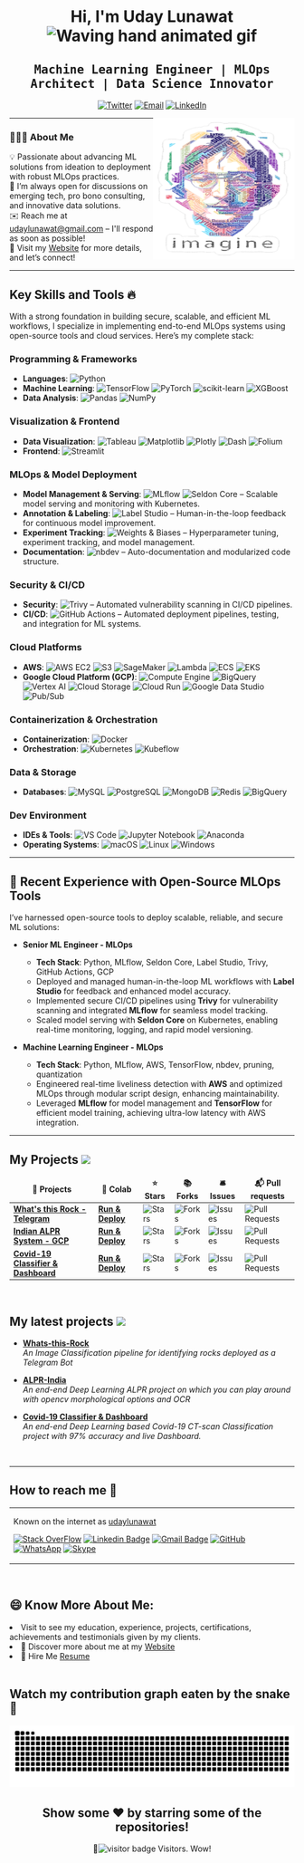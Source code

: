 <div align="center">
  <h1>Hi, I'm Uday Lunawat <img src="https://raw.githubusercontent.com/nixin72/nixin72/master/wave.gif" alt="Waving hand animated gif" height="45" width="45" /></h1>
  <h2 align="center"><samp>Machine Learning Engineer | MLOps Architect | Data Science Innovator</samp></h2>
</div>

<p align="center">
  <a href="https://twitter.com/udaylunawat" target="_blank"><img src="https://img.shields.io/badge/Twitter-1ca0f1?style=flat-square&logo=twitter&logoColor=white" alt="Twitter"></a>
  <a href="mailto:udaylunawat@gmail.com" target="_blank"><img src="https://img.shields.io/badge/Email-c14438?style=flat-square&logo=gmail&logoColor=white" alt="Email"></a>
  <a href="https://www.linkedin.com/in/uday-lunawat" target="_blank"><img src="https://img.shields.io/badge/LinkedIn-0077B5?style=flat-square&logo=linkedin&logoColor=white" alt="LinkedIn"></a>
</p>

<img src="https://github.com/udaylunawat/udaylunawat/blob/master/img/lennon_word.png" height="250" width="250" align="right"/>

---

### 👨🏻‍💻 About Me

💡 Passionate about advancing ML solutions from ideation to deployment with robust MLOps practices.  
💬 I’m always open for discussions on emerging tech, pro bono consulting, and innovative data solutions.  
✉️ Reach me at udaylunawat@gmail.com – I'll respond as soon as possible!  
📄 Visit my [Website](https://udaylunawat.github.io) for more details, and let’s connect!

---

## Key Skills and Tools 🔥

With a strong foundation in building secure, scalable, and efficient ML workflows, I specialize in implementing end-to-end MLOps systems using open-source tools and cloud services. Here’s my complete stack:

### **Programming & Frameworks**
- **Languages**: ![Python](https://img.shields.io/badge/Python-000?style=flat-square&logo=Python)
- **Machine Learning**: ![TensorFlow](https://img.shields.io/badge/-TensorFlow-000?style=flat-square&logo=tensorflow) ![PyTorch](https://img.shields.io/badge/-PyTorch-000?style=flat-square&logo=pytorch) ![scikit-learn](https://img.shields.io/badge/-Scikit_Learn-000?style=flat-square&logo=scikit-learn) ![XGBoost](https://img.shields.io/badge/-XGBoost-000?style=flat-square&logo=xgboost)
- **Data Analysis**: ![Pandas](https://img.shields.io/badge/-Pandas-000?style=flat-square&logo=pandas) ![NumPy](https://img.shields.io/badge/-NumPy-000?style=flat-square&logo=numpy)

### **Visualization & Frontend**
- **Data Visualization**: ![Tableau](https://img.shields.io/badge/-Tableau-000?style=flat-square&logo=Tableau) ![Matplotlib](https://img.shields.io/badge/-Matplotlib-000?style=flat-square&logo=matplotlib) ![Plotly](https://img.shields.io/badge/-Plotly-000?style=flat-square&logo=plotly) ![Dash](https://img.shields.io/badge/-Dash-000?style=flat-square&logo=dash) ![Folium](https://img.shields.io/badge/-Folium-000?style=flat-square&logo=folium)
- **Frontend**: ![Streamlit](https://img.shields.io/badge/-Streamlit-000?style=flat-square&logo=streamlit)

### **MLOps & Model Deployment**
- **Model Management & Serving**: ![MLflow](https://img.shields.io/badge/-MLflow-000?style=flat-square&logo=mlflow) ![Seldon Core](https://img.shields.io/badge/-Seldon_Core-000?style=flat-square&logo=seldon) – Scalable model serving and monitoring with Kubernetes.
- **Annotation & Labeling**: ![Label Studio](https://img.shields.io/badge/-Label%20Studio-000?style=flat-square&logo=label-studio&logoColor=white) – Human-in-the-loop feedback for continuous model improvement.
- **Experiment Tracking**: ![Weights & Biases](https://img.shields.io/badge/-Weights_%26_Biases-000?style=flat-square&logo=wandb) – Hyperparameter tuning, experiment tracking, and model management.
- **Documentation**: ![nbdev](https://img.shields.io/badge/-nbdev-000?style=flat-square&logo=github) – Auto-documentation and modularized code structure.

### **Security & CI/CD**
- **Security**: ![Trivy](https://img.shields.io/badge/-Trivy-000?style=flat-square&logo=trivy) – Automated vulnerability scanning in CI/CD pipelines.
- **CI/CD**: ![GitHub Actions](https://img.shields.io/badge/-GitHub_Actions-000?style=flat-square&logo=github-actions) – Automated deployment pipelines, testing, and integration for ML systems.

### **Cloud Platforms**
- **AWS**: ![AWS EC2](https://img.shields.io/badge/-AWS_EC2-000?style=flat-square&logo=amazon-aws) ![S3](https://img.shields.io/badge/-S3-000?style=flat-square&logo=amazon-s3) ![SageMaker](https://img.shields.io/badge/-SageMaker-000?style=flat-square&logo=amazon-sagemaker) ![Lambda](https://img.shields.io/badge/-Lambda-000?style=flat-square&logo=aws-lambda) ![ECS](https://img.shields.io/badge/-ECS-000?style=flat-square&logo=amazon-ecs) ![EKS](https://img.shields.io/badge/-EKS-000?style=flat-square&logo=amazon-eks)
- **Google Cloud Platform (GCP)**: ![Compute Engine](https://img.shields.io/badge/-Compute_Engine-000?style=flat-square&logo=google-cloud) ![BigQuery](https://img.shields.io/badge/-BigQuery-000?style=flat-square&logo=google-cloud) ![Vertex AI](https://img.shields.io/badge/-Vertex_AI-000?style=flat-square&logo=google-cloud) ![Cloud Storage](https://img.shields.io/badge/-Cloud_Storage-000?style=flat-square&logo=google-cloud) ![Cloud Run](https://img.shields.io/badge/-Cloud_Run-000?style=flat-square&logo=google-cloud) ![Google Data Studio](https://img.shields.io/badge/-Data_Studio-000?style=flat-square&logo=google-data-studio) ![Pub/Sub](https://img.shields.io/badge/-Pub_Sub-000?style=flat-square&logo=google-cloud)

### **Containerization & Orchestration**
- **Containerization**: ![Docker](https://img.shields.io/badge/-Docker-000?style=flat-square&logo=docker)
- **Orchestration**: ![Kubernetes](https://img.shields.io/badge/-Kubernetes-000?style=flat-square&logo=kubernetes) ![Kubeflow](https://img.shields.io/badge/-Kubeflow-000?style=flat-square&logo=kubeflow)

### **Data & Storage**
- **Databases**: ![MySQL](https://img.shields.io/badge/-MySQL-000?style=flat-square&logo=mysql) ![PostgreSQL](https://img.shields.io/badge/-PostgreSQL-000?style=flat-square&logo=postgresql) ![MongoDB](https://img.shields.io/badge/-MongoDB-000?style=flat-square&logo=mongodb) ![Redis](https://img.shields.io/badge/-Redis-000?style=flat-square&logo=redis) ![BigQuery](https://img.shields.io/badge/-BigQuery-000?style=flat-square&logo=google-cloud)

### **Dev Environment**
- **IDEs & Tools**: ![VS Code](https://img.shields.io/badge/-VS%20Code-000?style=flat-square&logo=visual-studio-code) ![Jupyter Notebook](https://img.shields.io/badge/-Jupyter_Notebook-000?style=flat-square&logo=jupyter) ![Anaconda](https://img.shields.io/badge/-Anaconda-000?style=flat-square&logo=anaconda)
- **Operating Systems**: ![macOS](https://img.shields.io/badge/-macOS-000?style=flat-square&logo=apple) ![Linux](https://img.shields.io/badge/-Linux-000?style=flat-square&logo=linux) ![Windows](https://img.shields.io/badge/-Windows-000?style=flat-square&logo=windows)


---

## 🌟 Recent Experience with Open-Source MLOps Tools

I’ve harnessed open-source tools to deploy scalable, reliable, and secure ML solutions:

- **Senior ML Engineer - MLOps**  
  - **Tech Stack**: Python, MLflow, Seldon Core, Label Studio, Trivy, GitHub Actions, GCP
  - Deployed and managed human-in-the-loop ML workflows with **Label Studio** for feedback and enhanced model accuracy.
  - Implemented secure CI/CD pipelines using **Trivy** for vulnerability scanning and integrated **MLflow** for seamless model tracking.
  - Scaled model serving with **Seldon Core** on Kubernetes, enabling real-time monitoring, logging, and rapid model versioning.

- **Machine Learning Engineer - MLOps**  
  - **Tech Stack**: Python, MLflow, AWS, TensorFlow, nbdev, pruning, quantization
  - Engineered real-time liveliness detection with **AWS** and optimized MLOps through modular script design, enhancing maintainability.
  - Leveraged **MLflow** for model management and **TensorFlow** for efficient model training, achieving ultra-low latency with AWS integration.

---

## My Projects <img src="https://slackmojis.com/emojis/5948-bongo_blob/download" width="25">

<table>
  <thead align="center">
    <tr border: none;>
      <td><b>🎁 Projects</b></td>
      <td><b>🤖 Colab</b></td>
      <td><b>⭐ Stars</b></td>
      <td><b>📚 Forks</b></td>
      <td><b>🛎 Issues</b></td>
      <td><b>📬 Pull requests</b></td>
    </tr>
	</thead>
  <tbody>
      <td><a href="https://github.com/udaylunawat/Whats-this-rock"><b>What's this Rock - Telegram</b></a></td>
      <td><a href="https://colab.research.google.com/drive/1N1CIqdOKlJSJla5PU53Yn9KWSao47eMv?usp=sharing"><b>Run & Deploy</b></a></td>
      <td><img alt="Stars" src="https://img.shields.io/github/stars/udaylunawat/Whats-this-rock?style=flat-square&labelColor=343b41"/></td>
      <td><img alt="Forks" src="https://img.shields.io/github/forks/udaylunawat/Whats-this-rock?style=flat-square&labelColor=343b41"/></td>
      <td><img alt="Issues" src="https://img.shields.io/github/issues/udaylunawat/Whats-this-rock?style=flat-square&labelColor=343b41"/></td>
      <td><img alt="Pull Requests" src="https://img.shields.io/github/issues-pr/udaylunawat/Whats-this-rock?style=flat-square&labelColor=343b41"/></td>
    </tr>
    <tr>
      <td><a href="https://github.com/udaylunawat/Automatic-License-Plate-Recognition"><b>Indian ALPR System - GCP</b></a></td>
      <td><a href="https://colab.research.google.com/drive/1BqegosjfXthG1v9p3TUVnfvkvMxAOC5g#scrollTo=LUUvnvqrvFy3"><b>Run & Deploy</b></a></td>
      <td><img alt="Stars" src="https://img.shields.io/github/stars/udaylunawat/Automatic-License-Plate-Recognition?style=flat-square&labelColor=343b41"/></td>
      <td><img alt="Forks" src="https://img.shields.io/github/forks/udaylunawat/Automatic-License-Plate-Recognition?style=flat-square&labelColor=343b41"/></td>
      <td><img alt="Issues" src="https://img.shields.io/github/issues/udaylunawat/Automatic-License-Plate-Recognition?style=flat-square&labelColor=343b41"/></td>
      <td><img alt="Pull Requests" src="https://img.shields.io/github/issues-pr/udaylunawat/Automatic-License-Plate-Recognition?style=flat-square&labelColor=343b41"/></td>
    </tr>
    <tr>
	<td><a href="https://github.com/udaylunawat/Covid-19-Radiology"><b>Covid-19 Classifier & Dashboard</b></a></td>
	<td><a href="https://colab.research.google.com/drive/1dNvFgDjxiu_Ziu_oVn63uYgrc-OJ9uvE"><b>Run & Deploy</b></a></td>
	<td><img alt="Stars" src="https://img.shields.io/github/stars/udaylunawat/Covid-19-Radiology?style=flat-square&labelColor=343b41"/></td>
	<td><img alt="Forks" src="https://img.shields.io/github/forks/udaylunawat/Covid-19-Radiology?style=flat-square&labelColor=343b41"/></td>
      	<td><img alt="Issues" src="https://img.shields.io/github/issues/udaylunawat/Covid-19-Radiology?style=flat-square&labelColor=343b41"/></td>
      	<td><img alt="Pull Requests" src="https://img.shields.io/github/issues-pr/udaylunawat/Covid-19-Radiology?style=flat-square&labelColor=343b41"/>
<!-- 	<td align="center" colspan="4">Currently set as Private</td> -->
    </tr>
<!--     <tr>
      <td><a><b>Manufacturing Analytics Automation with Tableau</b></a></td>
      <td align="center" colspan="5">Currently set as Private</td>
    <tr> -->
  </tbody>
</table>

<br>

## My latest projects <img src="https://slackmojis.com/emojis/4246-blob-sunglasses/download" width="25">

<ul>
  <li><a href="https://github.com/udaylunawat/Whats-this-rock" width="20" alt="new"><b>Whats-this-Rock</b></b></a><br/><i>An Image Classification pipeline for identifying rocks deployed as a Telegram Bot</i></li>
</ul>
<ul>
  <li><a href="https://github.com/udaylunawat/Automatic-License-Plate-Recognition" width="20" alt="new"><b>ALPR-India</b></b></a><br/><i>An end-end Deep Learning ALPR project on which you can play around with opencv morphological options and OCR</i></li>
</ul>
<ul>
  <li><a href="https://colab.research.google.com/drive/1dNvFgDjxiu_Ziu_oVn63uYgrc-OJ9uvE" width="20" alt="new"><b>Covid-19 Classifier & Dashboard</b></b></a><br/><i>An end-end Deep Learning based Covid-19 CT-scan Classification project with 97% accuracy and live Dashboard.</i></li>
</ul>
<br>

---


## How to reach me 📱

<table>
  <tr>
    <td>
      
Known on the internet as [udaylunawat](https://www.google.com/search?q=udaylunawat)

[![Stack OverFlow](http://img.shields.io/badge/-StackOverflow-orange?style=flat-square&logo=stackoverflow&logoColor=ffffff&link=https://stackoverflow.com/users/12069905/dracarys3)](https://stackoverflow.com/users/9292995/dracarys3)
[![Linkedin Badge](https://img.shields.io/badge/-LinkedIn-blue?style=flat-square&logo=Linkedin&logoColor=white&link=https://www.linkedin.com/in/uday-lunawat)](https://www.linkedin.com/in/uday-lunawat/)
[![Gmail Badge](https://img.shields.io/badge/-Gmail-c14438?style=flat-square&logo=Gmail&logoColor=white&link=mailto:yashrajjain726@gmail.com)](mailto:udaylunawat@gmail.com)
[![GitHub](https://img.shields.io/badge/-GitHub-181717?style=flat-square&logo=github&logoColor=white&link=https://github.com/yashrajjain726)](https://github.com/udaylunawat)
[![WhatsApp](https://img.shields.io/badge/-WhatsApp-181717?style=flat-square&logo=whatsapp&logoColor=white&link=https://wa.me/7887576672)](https://wa.me/7887576672)
[![Skype](https://img.shields.io/badge/-Skype-181717?style=flat-square&logo=skype&logoColor=white&link=https://join.skype.com/invite/Xxhxebkfcp00)](https://join.skype.com/invite/Xxhxebkfcp00)

</table>

<br>

## 😄 Know More About Me:

<li> Visit to see my education, experience, projects, certifications, achievements and testimonials given by my clients.
<li> 🔖 Discover more about me at my <a href="https://udaylunawat.github.io/" target="_blank">Website</a><br/>
<li> 💼 Hire Me <a href="https://drive.google.com/file/d/1SCOUAFa2-x_BQnSCO9Tt_o945g4OUgqW/view?usp=sharing" target="_blank">Resume</a><br/>
<br>

## Watch my contribution graph eaten by the snake🐍
<p>
  <img src="https://github.com/udaylunawat/udaylunawat/blob/output/github-contribution-grid-snake-dark.svg" alt="snake"></center>
</p>

<div align="center">
<h2> Show some ❤️ by starring some of the repositories! </h2>
</div>
<div align="center">👀<img src="https://visitor-badge.laobi.icu/badge?page_id=udaylunawat.visitor-badge&title=This_Page_Has" alt="visitor badge"/> Visitors. Wow! </div>
